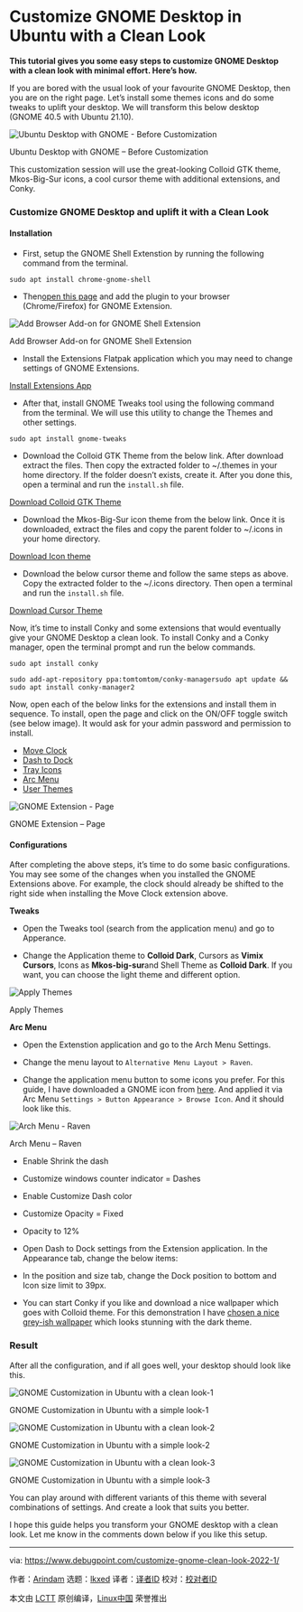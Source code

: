 [#]: subject: "Customize GNOME Desktop in Ubuntu with a Clean Look"
[#]: via: "https://www.debugpoint.com/customize-gnome-clean-look-2022-1/"
[#]: author: "Arindam https://www.debugpoint.com/author/admin1/"
[#]: collector: "lkxed"
[#]: translator: " "
[#]: reviewer: " "
[#]: publisher: " "
[#]: url: " "

Customize GNOME Desktop in Ubuntu with a Clean Look
======

**This tutorial gives you some easy steps to customize GNOME Desktop with a clean look with minimal effort. Here’s how.**

If you are bored with the usual look of your favourite GNOME Desktop, then you are on the right page. Let’s install some themes icons and do some tweaks to uplift your desktop. We will transform this below desktop (GNOME 40.5 with Ubuntu 21.10).

![Ubuntu Desktop with GNOME - Before Customization][1]

Ubuntu Desktop with GNOME – Before Customization

This customization session will use the great-looking Colloid GTK theme, Mkos-Big-Sur icons, a cool cursor theme with additional extensions, and Conky.

### Customize GNOME Desktop and uplift it with a Clean Look

#### Installation

- First, setup the GNOME Shell Extenstion by running the following command from the terminal.

```
sudo apt install chrome-gnome-shell
```

- Then[open this page][2] and add the plugin to your browser (Chrome/Firefox) for GNOME Extension.

![Add Browser Add-on for GNOME Shell Extension][3]

Add Browser Add-on for GNOME Shell Extension

- Install the Extensions Flatpak application which you may need to change settings of GNOME Extensions.

[Install Extensions App][4]

- After that, install GNOME Tweaks tool using the following command from the terminal. We will use this utility to change the Themes and other settings.

```
sudo apt install gnome-tweaks
```

- Download the Colloid GTK Theme from the below link. After download extract the files. Then copy the extracted folder to ~/.themes in your home directory. If the folder doesn’t exists, create it. After you done this, open a terminal and run the `install.sh` file.

[Download Colloid GTK Theme][5]

- Download the Mkos-Big-Sur icon theme from the below link. Once it is downloaded, extract the files and copy the parent folder to ~/.icons in your home directory.

[Download Icon theme][6]

- Download the below cursor theme and follow the same steps as above. Copy the extracted folder to the ~/.icons directory. Then open a terminal and run the `install.sh` file.

[Download Cursor Theme][7]

Now, it’s time to install Conky and some extensions that would eventually give your GNOME Desktop a clean look. To install Conky and a Conky manager, open the terminal prompt and run the below commands.

```
sudo apt install conky
```

```
sudo add-apt-repository ppa:tomtomtom/conky-managersudo apt update && sudo apt install conky-manager2
```

Now, open each of the below links for the extensions and install them in sequence. To install, open the page and click on the ON/OFF toggle switch (see below image). It would ask for your admin password and permission to install.

- [Move Clock][8]
- [Dash to Dock][9]
- [Tray Icons][10]
- [Arc Menu][11]
- [User Themes][12]

![GNOME Extension - Page][13]

GNOME Extension – Page

#### Configurations

After completing the above steps, it’s time to do some basic configurations. You may see some of the changes when you installed the GNOME Extensions above. For example, the clock should already be shifted to the right side when installing the Move Clock extension above.

**Tweaks**

- Open the Tweaks tool (search from the application menu) and go to Apperance.

- Change the Application theme to **Colloid Dark**, Cursors as **Vimix Cursors**, Icons as **Mkos-big-sur**and Shell Theme as **Colloid Dark**. If you want, you can choose the light theme and different option.

![Apply Themes][14]

Apply Themes

**Arc Menu**

- Open the Extenstion application and go to the Arch Menu Settings.

- Change the menu layout to `Alternative Menu Layout > Raven`.

- Change the application menu button to some icons you prefer. For this guide, I have downloaded a GNOME icon from [here][15]. And applied it via Arc Menu `Settings > Button Appearance > Browse Icon`. And it should look like this.

![Arch Menu - Raven][16]

Arch Menu – Raven

- Enable Shrink the dash
- Customize windows counter indicator = Dashes
- Enable Customize Dash color
- Customize Opacity = Fixed
- Opacity to 12%

- Open Dash to Dock settings from the Extension application. In the Appearance tab, change the below items:

- In the position and size tab, change the Dock position to bottom and Icon size limit to 39px.

- You can start Conky if you like and download a nice wallpaper which goes with Colloid theme. For this demonstration I have [chosen a nice grey-ish wallpaper][17] which looks stunning with the dark theme.

### Result

After all the configuration, and if all goes well, your desktop should look like this.

![GNOME Customization in Ubuntu with a clean look-1][18]

GNOME Customization in Ubuntu with a simple look-1

![GNOME Customization in Ubuntu with a clean look-2][19]

GNOME Customization in Ubuntu with a simple look-2

![GNOME Customization in Ubuntu with a clean look-3][20]

GNOME Customization in Ubuntu with a simple look-3

You can play around with different variants of this theme with several combinations of settings. And create a look that suits you better.

I hope this guide helps you transform your GNOME desktop with a clean look. Let me know in the comments down below if you like this setup.

--------------------------------------------------------------------------------

via: https://www.debugpoint.com/customize-gnome-clean-look-2022-1/

作者：[Arindam][a]
选题：[lkxed][b]
译者：[译者ID](https://github.com/译者ID)
校对：[校对者ID](https://github.com/校对者ID)

本文由 [LCTT](https://github.com/LCTT/TranslateProject) 原创编译，[Linux中国](https://linux.cn/) 荣誉推出

[a]: https://www.debugpoint.com/author/admin1/
[b]: https://github.com/lkxed
[1]: https://www.debugpoint.com/wp-content/uploads/2022/03/Ubuntu-Desktop-with-GNOME-Before-Customization.jpg
[2]: https://extensions.gnome.org/
[3]: https://www.debugpoint.com/wp-content/uploads/2022/03/Add-Browser-Add-on-for-GNOME-Shell-Extension.jpg
[4]: https://dl.flathub.org/repo/appstream/org.gnome.Extensions.flatpakref
[5]: https://github.com/vinceliuice/Colloid-gtk-theme/archive/refs/heads/main.zip
[6]: https://github.com/zayronxio/Mkos-Big-Sur/archive/refs/heads/master.zip
[7]: https://github.com/vinceliuice/Vimix-cursors
[8]: https://extensions.gnome.org/extension/2/move-clock/
[9]: https://extensions.gnome.org/extension/307/dash-to-dock/
[10]: https://extensions.gnome.org/extension/2890/tray-icons-reloaded/
[11]: https://extensions.gnome.org/extension/3628/arcmenu/
[12]: https://extensions.gnome.org/extension/19/user-themes/
[13]: https://www.debugpoint.com/wp-content/uploads/2018/05/GNOME-Extension-Page.png
[14]: https://www.debugpoint.com/wp-content/uploads/2022/03/Apply-Themes.jpg
[15]: https://icons.iconarchive.com/icons/tatice/operating-systems/32/Gnome-icon.png
[16]: https://www.debugpoint.com/wp-content/uploads/2022/03/Arch-Menu-Raven.jpg
[17]: https://i.redd.it/1ttvv79apo851.png
[18]: https://www.debugpoint.com/wp-content/uploads/2022/03/GNOME-Customization-in-Ubuntu-with-a-simple-look-1.jpg
[19]: https://www.debugpoint.com/wp-content/uploads/2022/03/GNOME-Customization-in-Ubuntu-with-a-simple-look-2.jpg
[20]: https://www.debugpoint.com/wp-content/uploads/2022/03/GNOME-Customization-in-Ubuntu-with-a-simple-look-3.jpg
